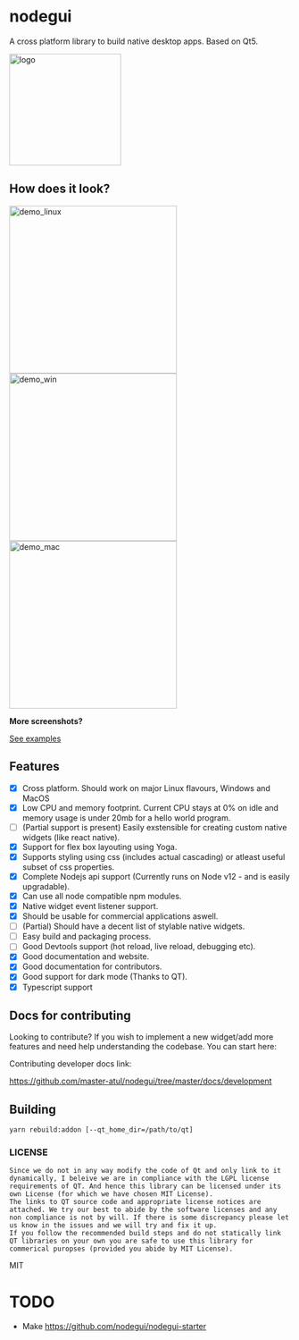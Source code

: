 # nodegui

A cross platform library to build native desktop apps. Based on Qt5.

<img alt="logo" src="https://github.com/master-atul/nodegui/raw/master/extras/logo/nodegui.png" height="200" />

## How does it look?

<div style="display:inline; margin: 0 auto;">
<img alt="demo_linux" src="https://github.com/master-atul/nodegui/raw/master/examples/calculator/calculator_linux.png" height="300" />
<img alt="demo_win" src="https://github.com/master-atul/nodegui/raw/master/examples/calculator/calculator_win.jpg" height="300" />
<img alt="demo_mac" src="https://github.com/master-atul/nodegui/raw/master/examples/calculator/calculator_mac.png" height="300" />
</div>

**More screenshots?**

[See examples](https://github.com/master-atul/nodegui/tree/master/examples/)

## Features

- [x] Cross platform. Should work on major Linux flavours, Windows and MacOS
- [x] Low CPU and memory footprint. Current CPU stays at 0% on idle and memory usage is under 20mb for a hello world program.
- [ ] (Partial support is present) Easily exstensible for creating custom native widgets (like react native).
- [x] Support for flex box layouting using Yoga.
- [x] Supports styling using css (includes actual cascading) or atleast useful subset of css properties.
- [x] Complete Nodejs api support (Currently runs on Node v12 - and is easily upgradable).
- [x] Can use all node compatible npm modules.
- [x] Native widget event listener support.
- [x] Should be usable for commercial applications aswell.
- [ ] (Partial) Should have a decent list of stylable native widgets.
- [ ] Easy build and packaging process.
- [ ] Good Devtools support (hot reload, live reload, debugging etc).
- [x] Good documentation and website.
- [x] Good documentation for contributors.
- [x] Good support for dark mode (Thanks to QT).
- [x] Typescript support

## Docs for contributing

Looking to contribute? If you wish to implement a new widget/add more features and need help understanding the codebase. You can start here:

Contributing developer docs link:

https://github.com/master-atul/nodegui/tree/master/docs/development

## Building

`yarn rebuild:addon [--qt_home_dir=/path/to/qt]`

### LICENSE

```
Since we do not in any way modify the code of Qt and only link to it dynamically, I beleive we are in compliance with the LGPL license requirements of QT. And hence this library can be licensed under its own License (for which we have chosen MIT License).
The links to QT source code and appropriate license notices are attached. We try our best to abide by the software licenses and any non compliance is not by will. If there is some discrepancy please let us know in the issues and we will try and fix it up.
If you follow the recommended build steps and do not statically link QT libraries on your own you are safe to use this library for commerical puropses (provided you abide by MIT License).
```

MIT

# TODO

- Make https://github.com/nodegui/nodegui-starter
